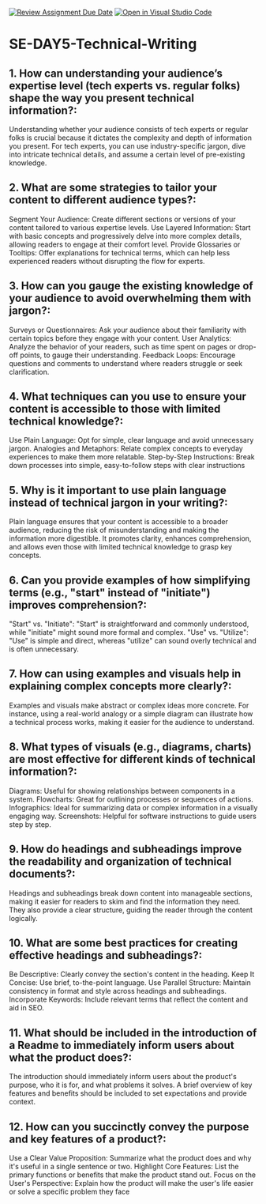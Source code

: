 [![Review Assignment Due Date](https://classroom.github.com/assets/deadline-readme-button-22041afd0340ce965d47ae6ef1cefeee28c7c493a6346c4f15d667ab976d596c.svg)](https://classroom.github.com/a/zsAR-pyY)
[![Open in Visual Studio Code](https://classroom.github.com/assets/open-in-vscode-2e0aaae1b6195c2367325f4f02e2d04e9abb55f0b24a779b69b11b9e10269abc.svg)](https://classroom.github.com/online_ide?assignment_repo_id=15674479&assignment_repo_type=AssignmentRepo)
# SE-DAY5-Technical-Writing
## 1. How can understanding your audience’s expertise level (tech experts vs. regular folks) shape the way you present technical information?:
Understanding whether your audience consists of tech experts or regular folks is crucial because it dictates the complexity and depth of information you present. For tech experts, you can use industry-specific jargon, dive into intricate technical details, and assume a certain level of pre-existing knowledge. 

## 2. What are some strategies to tailor your content to different audience types?:
Segment Your Audience: Create different sections or versions of your content tailored to various expertise levels.
Use Layered Information: Start with basic concepts and progressively delve into more complex details, allowing readers to engage at their comfort level.
Provide Glossaries or Tooltips: Offer explanations for technical terms, which can help less experienced readers without disrupting the flow for experts.
## 3. How can you gauge the existing knowledge of your audience to avoid overwhelming them with jargon?:
Surveys or Questionnaires: Ask your audience about their familiarity with certain topics before they engage with your content.
User Analytics: Analyze the behavior of your readers, such as time spent on pages or drop-off points, to gauge their understanding.
Feedback Loops: Encourage questions and comments to understand where readers struggle or seek clarification.
## 4. What techniques can you use to ensure your content is accessible to those with limited technical knowledge?:
Use Plain Language: Opt for simple, clear language and avoid unnecessary jargon.
Analogies and Metaphors: Relate complex concepts to everyday experiences to make them more relatable.
Step-by-Step Instructions: Break down processes into simple, easy-to-follow steps with clear instructions
## 5. Why is it important to use plain language instead of technical jargon in your writing?:
Plain language ensures that your content is accessible to a broader audience, reducing the risk of misunderstanding and making the information more digestible. It promotes clarity, enhances comprehension, and allows even those with limited technical knowledge to grasp key concepts.
## 6. Can you provide examples of how simplifying terms (e.g., "start" instead of "initiate") improves comprehension?:
"Start" vs. "Initiate": "Start" is straightforward and commonly understood, while "initiate" might sound more formal and complex.
"Use" vs. "Utilize": "Use" is simple and direct, whereas "utilize" can sound overly technical and is often unnecessary.
## 7. How can using examples and visuals help in explaining complex concepts more clearly?:
Examples and visuals make abstract or complex ideas more concrete. For instance, using a real-world analogy or a simple diagram can illustrate how a technical process works, making it easier for the audience to understand.
## 8. What types of visuals (e.g., diagrams, charts) are most effective for different kinds of technical information?:
Diagrams: Useful for showing relationships between components in a system.
Flowcharts: Great for outlining processes or sequences of actions.
Infographics: Ideal for summarizing data or complex information in a visually engaging way.
Screenshots: Helpful for software instructions to guide users step by step.
## 9. How do headings and subheadings improve the readability and organization of technical documents?:
Headings and subheadings break down content into manageable sections, making it easier for readers to skim and find the information they need. They also provide a clear structure, guiding the reader through the content logically.
## 10. What are some best practices for creating effective headings and subheadings?:
Be Descriptive: Clearly convey the section's content in the heading.
Keep It Concise: Use brief, to-the-point language.
Use Parallel Structure: Maintain consistency in format and style across headings and subheadings.
Incorporate Keywords: Include relevant terms that reflect the content and aid in SEO.

## 11. What should be included in the introduction of a Readme to immediately inform users about what the product does?:
The introduction should immediately inform users about the product's purpose, who it is for, and what problems it solves. A brief overview of key features and benefits should be included to set expectations and provide context.
## 12. How can you succinctly convey the purpose and key features of a product?:
Use a Clear Value Proposition: Summarize what the product does and why it's useful in a single sentence or two.
Highlight Core Features: List the primary functions or benefits that make the product stand out.
Focus on the User's Perspective: Explain how the product will make the user's life easier or solve a specific problem they face
